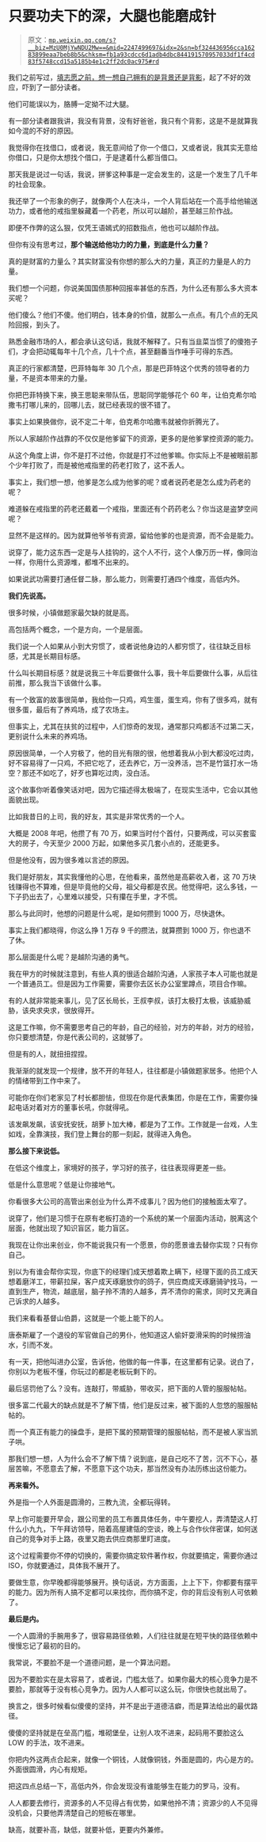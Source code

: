 # 只要功夫下的深，大腿也能磨成针

> 原文：[`mp.weixin.qq.com/s?__biz=MzU0MjYwNDU2Mw==&mid=2247499697&idx=2&sn=bf324436956cca16283899eaa7beb8b5&chksm=fb1a93cdcc6d1adb4dbc844191570957033df1f4cd83f5748ccd15a5185b4e1c2ff2dc0ac975#rd`](http://mp.weixin.qq.com/s?__biz=MzU0MjYwNDU2Mw==&mid=2247499697&idx=2&sn=bf324436956cca16283899eaa7beb8b5&chksm=fb1a93cdcc6d1adb4dbc844191570957033df1f4cd83f5748ccd15a5185b4e1c2ff2dc0ac975#rd)

我们之前写过，[填志愿之前，想一想自己拥有的是背景还是背影](http://mp.weixin.qq.com/s?__biz=MzU0MjYwNDU2Mw==&mid=2247499644&idx=1&sn=4cd822d6e7b9f9a1899b88f8c59549e7&chksm=fb1a9300cc6d1a166eb46ffd6c26fdd40fc4b9f2542ff2b81956e1613b611249ab64e4131078&scene=21#wechat_redirect)，起了不好的效应，吓到了一部分读者。

他们可能误以为，胳膊一定拗不过大腿。

有一部分读者跟我讲，我没有背景，没有好爸爸，我只有个背影，这是不是就算我如今混的不好的原因。

我觉得你在找借口，或者说，我无意间给了你一个借口，又或者说，我其实无意给你借口，只是你太想找个借口，于是逮着什么都当借口。

那天我是说过一句话，我说，拼爹这种事是一定会发生的，这是一个发生了几千年的社会现象。

我还举了一个形象的例子，就像两个人在决斗，一个人背后站在一个高手给他输送功力，或者他的戒指里躲藏着一个药老，所以可以越阶，甚至越三阶作战。

即便不作弊的这么狠，仅凭王语嫣式的招数指点，他也可以越阶作战。

但你有没有思考过，**那个输送给他功力的力量，到底是什么力量？** 

真的是财富的力量么？其实财富没有你想的那么大的力量，真正的力量是人的力量。

我们想一个问题，你说美国国债那种回报率甚低的东西，为什么还有那么多大资本买呢？

他们傻么？他们不傻。他们明白，钱本身的价值，就那么一点点。有几个点的无风险回报，到头了。

熟悉金融市场的人，都会承认这句话，我就不解释了。只有当韭菜当惯了的傻狍子们，才会把动辄每年十几个点，几十个点，甚至翻番当作唾手可得的东西。

真正的行家都清楚，巴菲特每年 30 几个点，那是巴菲特这个优秀的领导者的力量，不是资本带来的力量。

你把巴菲特换下来，换王思聪来带队伍，思聪同学能够花个 60 年，让伯克希尔哈撒韦打哪儿来的，回哪儿去，就已经表现的很不错了。

事实上如果换做你，说不定二十年，伯克希尔哈撒韦就被你折腾光了。

所以人家越阶作战靠的不仅仅是他爹留下的资源，更多的是他爹掌控资源的能力。

从这个角度上讲，你不是打不过他，你就是打不过他爹嘛。你实际上不是被眼前那个少年打败了，而是被他戒指里的药老打败了，这不丢人。

事实上，我们想一想，他爹是怎么成为他爹的呢？或者说药老是怎么成为药老的呢？

难道躲在戒指里的药老还戴着一个戒指，里面还有个药药老么？你当这是盗梦空间呢？

显然不是这样的。因为就算他爷爷有资源，留给他爹的也是资源，而不会是能力。

说穿了，能力这东西一定是与人挂钩的，这个人不行，这个人像万历一样，像同治一样，你用什么资源堆，都堆不出来的。

如果说武功需要打通任督二脉，那么能力，则需要打通四个维度，高低内外。

**我们先说高。**

很多时候，小镇做题家最欠缺的就是高。

高包括两个概念，一个是方向，一个是层面。

我们说一个人如果从小到大穷惯了，或者说他身边的人都穷惯了，往往缺乏目标感，尤其是长期目标感。

什么叫长期目标感？就是说我三十年后要做什么事，我十年后要做什么事，从后往前推，那么我当下该做什么事。

有一个致富的故事很简单，我给你一只鸡，鸡生蛋，蛋生鸡，你有了很多鸡，就有很多蛋，最后有了养鸡场，成了农场主。

但事实上，尤其在扶贫的过程中，人们惊奇的发现，通常那只鸡都活不过第二天，更别说什么未来的养鸡场。

原因很简单，一个人穷极了，他的目光有限的很，他想着我从小到大都没吃过肉，好不容易得了一只鸡，不把它吃了，还去养它，万一没养活，岂不是竹篮打水一场空？那还不如吃了，好歹也算吃过肉，没白活。

这个故事你听着像笑话对吧，因为它描述得太极端了，在现实生活中，它会以其他面貌出现。

比如我昔日的上司，我的好友，其实是非常优秀的一个人。

大概是 2008 年吧，他攒了有 70 万，如果当时付个首付，只要两成，可以买套蛮大的房子，今天至少 2000 万起，如果他多买几套小点的，还能更多。

但是他没有，因为很多难以言述的原因。

我们是好朋友，其实我懂他的心思，在他看来，虽然他是高薪收入者，这 70 万块钱赚得也不算难，但是毕竟他的父母，祖父母都是农民。他觉得吧，这么多钱，一下子扔出去了，心里难以接受，只有攥在手里，才不慌。

那么与此同时，他想的问题是什么呢，是如何攒到 1000 万，尽快退休。

事实上我们都晓得，你这么挣 1 万存 9 千的攒法，就算攒到 1000 万，你也退不了休。

那么层面是什么呢？是越阶沟通的勇气。

我在甲方的时候就注意到，有些人真的很适合越阶沟通，人家孩子本人可能也就是一个普通员工。但是因为工作需要，需要你去区长办公室里蹲点，项目合作嘛。

有的人就非常能来事儿，见了区长局长，王叔李叔，该打太极打太极，该威胁威胁，该央求央求，很放得开。

这是工作嘛，你不需要思考自己的年龄，自己的经验，对方的年龄，对方的经验，你只要想清楚，你是代表公司的，这就够了。

但是有的人，就扭扭捏捏。

我渐渐的就发现一个规律，放不开的年轻人，往往都是小镇做题家居多。他把个人的情绪带到工作中来了。

可能你在你们老家见了村长都胆怯，但现在你是代表集团，你是在工作，需要你操起电话对着对方的董事长吼，你就得吼。

该发飙发飙，该安抚安抚，胡萝卜加大棒，都是为了工作。工作就是一台戏，人生如戏，全靠演技，我们登上舞台的那一刻起，就得进入角色。

**那么接下来说低。** 

在低这个维度上，家境好的孩子，学习好的孩子，往往表现得更差一些。

低是什么意思呢？低是让你接地气。

你看很多大公司的高管出来创业为什么弄不成事儿？因为他们的接触面太窄了。

说穿了，他们是习惯于在原有老板打造的一个系统的某一个层面内活动，脱离这个层面，他就出现了知识盲区，能力盲区。

我现在让你出来创业，你不能说我只有一个愿景，你的愿景谁去替你实现？只有你自己。

别以为有谁会帮你实现，你底下的经理们成天想着欺上瞒下，经理下面的员工成天想着磨洋工，带薪拉屎，客户成天琢磨放你的鸽子，供应商成天琢磨骑驴找马，一直到生产，物流，越底层，脑子拎不清的人越多，弄不清你的需求，同时又充满自己诉求的人越多。

我们来看看基督山伯爵，这就是一个能上能下的人。

唐泰斯雇了一个退役的军官做自己的男仆，他知道这人偷奸耍滑采购的时候捞油水，引而不发。

有一天，把他叫进办公室，告诉他，他做的每一件事，在这里都有记录。说白了，你别以为老板不懂，你玩过的都是老板玩剩下的。

最后惩罚他了么？没有。连敲打，带威胁，带收买，把下面的人管的服服帖帖。

很多富二代最大的缺点就是不了解下情，他们是反过来，被下面的人忽悠的服服帖帖的。

而一个真正有能力的操盘手，是把下属的预期管理的服服帖帖，而不是被人家当凯子哄。

那我们想一想，人为什么会不了解下情？说到底，是自己吃不了苦，沉不下心，基层苦嘛，不愿意去了解，不愿意下这个功夫，那当然没有办法历练出这份能力。

**再来看外。** 

外是指一个人外面是圆滑的，三教九流，全都玩得转。

早上你可能要开早会，跟公司里的员工布置具体任务，中午要挖人，弄清楚这人打什么小九九，下午拜访领导，陪着高屋建瓴的空谈，晚上与合作伙伴密谋，如何送自己的竞争对手上路，夜里又跑去供应商那里盯进度。

这个过程需要你不停的切换的，需要你搞定软件著作权，你就要搞定，需要你通过 ISO，你就要通过，具体我不展开了。

要做生意，你早晚都得能够展开。换句话说，方方面面，上上下下，你都要有摆平的能力。因为所有人搞不定都可以来找你，而你搞不定，你的背后没有别人可依赖了。

**最后是内。** 

一个人圆滑的手腕用多了，很容易路径依赖，人们往往就是在短平快的路径依赖中慢慢忘记了最初的目的。

我常说，不要脸不是一个道德问题，是一个算法问题。

因为不要脸实在是太容易了，或者说，门槛太低了。如果你最大的核心竞争力是不要脸，那就等于没有核心竞争力。因为人人都可以这么玩，你很快也就出局了。

换言之，很多时候看似傻傻的坚持，并不是出于道德洁癖，而是算法给出的最优路径。

傻傻的坚持就是在垒高门槛，堆砌堡垒，让别人攻不进来，起码用不要脸这么 LOW 的手法，攻不进来。

你把内外这两点合起来，就像一个铜钱，人就像铜钱，外面是圆的，内心是方的。外面很圆滑，内心有规矩。

把这四点总结一下，高低内外，你会发现没有谁能够生在能力的罗马，没有。

人人都要去修行，资源多的人不见得占有优势，如果他拎不清；资源少的人不见得没机会，只要他弄清楚自己的短板在哪里。

缺高，就要补高，缺低，就要补低，更要内外兼修。